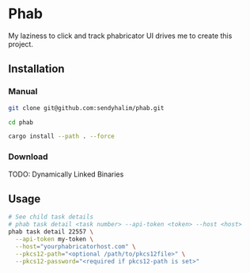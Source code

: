 # Phab
My laziness to click and track phabricator UI drives me to create this project.


## Installation
### Manual
```bash
git clone git@github.com:sendyhalim/phab.git

cd phab

cargo install --path . --force
```

### Download
TODO: Dynamically Linked Binaries

## Usage
```bash
# See child task details
# phab task detail <task number> --api-token <token> --host <host>
phab task detail 22557 \
  --api-token my-token \
  --host="yourphabricatorhost.com" \
  --pkcs12-path="<optional /path/to/pkcs12file>" \
  --pkcs12-password="<required if pkcs12-path is set>"
```

